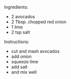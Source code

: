 Ingredients:
- 2 avocados
- 2 Tbsp. chopped red onion
- 1 lime
- 2 tsp salt

Instructions:
- cut and mash avocados
- add onion
- squeeze lime
- add salt
- and mix well
